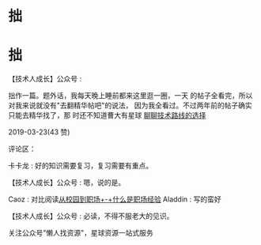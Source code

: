 # 拙

# 拙

【技术人成长】公众号 :

拙作一篇。题外话，我每天晚上睡前都来这里逛一圈，一天 的帖子全看完，所以对我来说就没有"去翻精华帖吧"的说法， 因为我全看过。不过两年前的帖子确实只能去精华找了，那 时还不知道曹大有星球 [聊聊技术路线的选择](https://mp.weixin.qq.com/s?__biz=MzIzNDg4MTk0OQ%3D%3D&mid=2247483837&idx=1&sn=476d0183af83f0484574da67ca17ffe0&chksm=e8eed74fdf995e591dd9b08797a30338e06e26eeadd74908cd6a5db98d4053e8e77f5f19f086&xtrack=1&scene=0&subscene=131&clicktime=1553272025&ascene=7&devicetype=android-25&version=2700033b&nettype=WIFI&abtest_cookie=BAABAAoACwASABMABQAjlx4AVpkeAMiZHgDUmR4A3JkeAAAA&lang=zh_CN&pass_ticket=Twvicu6lfPeQ0OFyk1YlC%252Fxc7ZoDOeCnhP83n8PsmCOgZKn265mzTypYXet31gaR&wx_header=1)

2019-03-23(43 赞)

评论区：

卡卡龙 : 好的知识需要复习，复习需要有重点。

【技术人成长】公众号 : 嗯，说的是。

Caoz : 对比阅读[从校园到职场](https://mp.weixin.qq.com/s/jecMsx-f5UXHjWml8HShRQ)[+-+](https://mp.weixin.qq.com/s/jecMsx-f5UXHjWml8HShRQ)[什么是职场经验](https://mp.weixin.qq.com/s/jecMsx-f5UXHjWml8HShRQ) Aladdin : 写的蛮好

【技术人成长】公众号 : 必读，不得不服老大的见识。

关注公众号"懒人找资源"，星球资源一站式服务